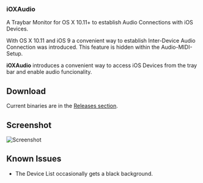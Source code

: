 ### iOXAudio
A Traybar Monitor for OS X 10.11+ to establish Audio Connections with iOS Devices.

With OS X 10.11 and iOS 9 a convenient way to establish Inter-Device Audio Connection was introduced. This feature is hidden within the Audio-MIDI-Setup.

<b>iOXAudio</b> introduces a convenient way to access iOS Devices from the tray bar and enable audio funcionality.

## Download

Current binaries are in the [Releases section](https://github.com/sieren/ioxaudio/releases).

## Screenshot

![Screenshot](https://github.com/sieren/ioxaudio/raw/master/media/screenshot.png)


## Known Issues

  - The Device List occasionally gets a black background.

